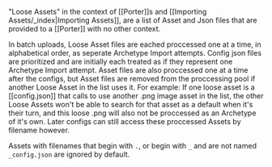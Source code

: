 "Loose Assets" in the context of [[Porter]]s and [[Importing Assets/_index|Importing Assets]], are a list of Asset and Json files that are provided to a [[Porter]] with no other context.

In batch uploads, Loose Asset files are eached proccessed one at a time, in alphabetical order, as seperate Archetype Import attempts. Config json files are prioritized and are initially each treated as if they represent one Archetype Import attempt. Asset files are also proccessed one at a time after the configs, but Asset files are removed from the proccessing pool if another Loose Asset in the list uses it. 
For example: If one loose asset is a [[config.json]] that calls to use another .png image asset in the list, the other Loose Assets won't be able to search for that asset as a default when it's their turn, and this loose .png will also not be proccessed as an Archetype of it's own. Later configs can still access these proccessed Assets by filename however.

Assets with filenames that begin with `.`, or begin with `_` and are not named `_config.json` are ignored by default.